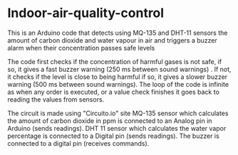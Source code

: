 # Indoor-air-quality-control
This is an Arduino code that detects using MQ-135 and DHT-11 sensors the amount of carbon dioxide and water vapour in air and triggers a buzzer alarm when their concentration passes safe levels

The code first checks if the concentration of  harmful gases is not safe, if so, it gives a fast buzzer warning (250 ms between sound warnings) . If not, it checks if the level is close to being harmful if so, it gives a slower buzzer warning (500 ms between sound warnings).
The loop of the code is infinite as when any order is executed, or a value check finishes it goes back to reading the values from sensors.


The circuit is made using "Circuito.io" site 
MQ-135 sensor which calculates the amount of carbon dioxide in ppm is connected to an Analog pin in Arduino (sends readings).
DHT 11 sensor which calculates the water vapor percentage is connected to a Digital pin (sends readings).
The buzzer is connected to a digital pin (receives commands).
